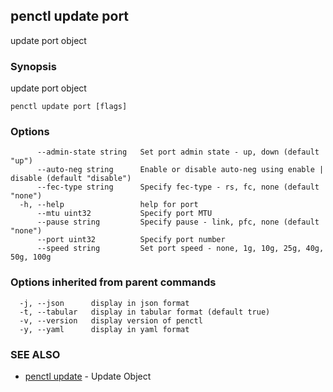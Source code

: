 ## penctl update port

update port object

### Synopsis


update port object

```
penctl update port [flags]
```

### Options

```
      --admin-state string   Set port admin state - up, down (default "up")
      --auto-neg string      Enable or disable auto-neg using enable | disable (default "disable")
      --fec-type string      Specify fec-type - rs, fc, none (default "none")
  -h, --help                 help for port
      --mtu uint32           Specify port MTU
      --pause string         Specify pause - link, pfc, none (default "none")
      --port uint32          Specify port number
      --speed string         Set port speed - none, 1g, 10g, 25g, 40g, 50g, 100g
```

### Options inherited from parent commands

```
  -j, --json      display in json format
  -t, --tabular   display in tabular format (default true)
  -v, --version   display version of penctl
  -y, --yaml      display in yaml format
```

### SEE ALSO
* [penctl update](penctl_update.md)	 - Update Object

